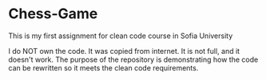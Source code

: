 # Chess-Game
This is my first assignment for clean code course in Sofia University

I do NOT own the code. It was copied from internet. It is not full, and it doesn't work. The purpose of the repository is demonstrating
how the code can be rewritten so it meets the clean code requirements. 
